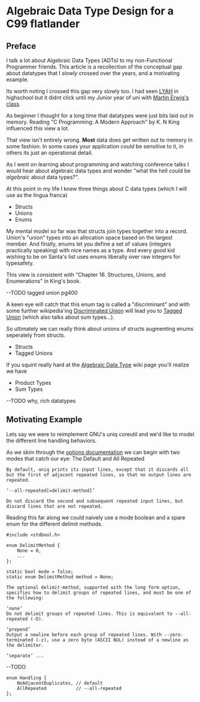 # Algebraic Data Type Design for a C99 flatlander

## Preface

I talk a lot about Algebraic Data Types (ADTs) to my non-Functional Programmer friends. This article is a recollection of the conceptual gap about datatypes that I _slowly_ crossed over the years, and a motivating example.

Its worth noting I crossed this gap very slowly too. I had seen [LYAH](http://learnyouahaskell.com/chapters) in highschool but it didnt click until my Junior year of uni with [Martin Erwig's class](https://web.archive.org/web/20180602045127/http://web.engr.oregonstate.edu:80/~erwig/cs381).

As beginner I thought for a long time that datatypes were just bits laid out in memory. Reading "C Programming: A Modern Approach" by K. N King influenced this view a lot.

That view isn't entirely wrong. __Most__ data does get written out to memory in some fashion. In some cases your application _could_ be sensitive to it, in others its just an operational detail.

As I went on learning about programming and watching conference talks I would hear about algebraic data types and wonder "what the hell could be _algebraic_ about data types?".

At this point in my life I knew three things about C data types (which I will use as the lingua franca)

- Structs
- Unions
- Enums

My mental model so far was that structs join types together into a record. Union's "union" types into an allocation space based on the largest member. And finally, enums let you define a set of values (integers practically speaking) with nice names as a type. And every good kid wishing to be on Santa's list uses enums liberally over raw integers for typesafety.

This view is consistent with "Chapter 16. Structures, Unions, and Enumerations" in King's book.

--TODO tagged union pg400

A keen eye will catch that this enum tag is called a "discriminant" and with some further wikipedia'ing [Discriminated Union](https://en.wikipedia.org/wiki/Discriminated_union) will lead you to [Tagged Union](https://en.wikipedia.org/wiki/Discriminated_union) (which also talks about sum types...).

So ultimately we can really think about unions of structs augmenting enums seperately from structs.

- Structs
- Tagged Unions

If you squint really hard at the [Algebraic Data Type](https://en.wikipedia.org/wiki/Algebraic_data_type) wiki page you'll realize we have

- Product Types
- Sum Types

--TODO why, rich datatypes

## Motivating Example

Lets say we were to reimplement GNU's uniq coreutil and we'd like to model the different line handling behaviors.

As we skim through the [options documentation](https://www.gnu.org/software/coreutils/manual/html_node/uniq-invocation.html#uniq-invocation) we can begin with two modes that catch our eye: The Default and All Repeated

```
By default, uniq prints its input lines, except that it discards all but the first of adjacent repeated lines, so that no output lines are repeated.
```

```
‘--all-repeated[=delimit-method]’

Do not discard the second and subsequent repeated input lines, but discard lines that are not repeated.
```

Reading this far along we could naively use a mode boolean and a spare enum for the different delimit methods.

```c99
#include <stdbool.h>

enum DelimitMethod {
    None = 0,
    ...
};

static bool mode = false;
static enum DelimitMethod method = None;
```


```
The optional delimit-method, supported with the long form option, specifies how to delimit groups of repeated lines, and must be one of the following:

‘none’
Do not delimit groups of repeated lines. This is equivalent to --all-repeated (-D).

‘prepend’
Output a newline before each group of repeated lines. With --zero-terminated (-z), use a zero byte (ASCII NUL) instead of a newline as the delimiter.

‘separate’ ...
```

--TODO
```
enum Handling {
    NoAdjacentDuplicates, // default
    AllRepeated           // --all-repeated
};

```
